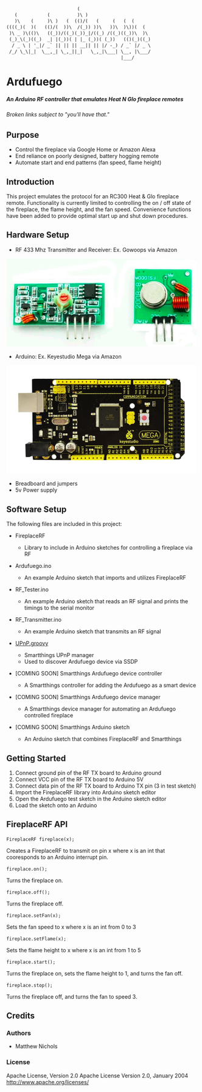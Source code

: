 ```
                          (                           
   (           (          )\ )                        
   )\    (     )\ )   (  (()/(   (     (   (  (       
((((_)(  )(   (()/(  ))\  /(_)) ))\   ))\  )\))(  (   
 )\ _ )\(()\   ((_))/((_)(_))_|/((_) /((_)((_))\  )\  
 (_)_\(_)((_)  _| |(_))( | |_ (_))( (_))   (()(_)((_) 
  / _ \ | '_|/ _` || || || __|| || |/ -_) / _` |/ _ \ 
 /_/ \_\|_|  \__,_| \_,_||_|   \_,_|\___| \__, |\___/ 
                                          |___/       
```
# Ardufuego
##### An Arduino RF controller that emulates Heat N Glo fireplace remotes
###### *Broken links subject to "you'll have that."*

## Purpose
- Control the fireplace via Google Home or Amazon Alexa
- End reliance on poorly designed, battery hogging remote
- Automate start and end patterns (fan speed, flame height)

## Introduction
This project emulates the protocol for an RC300 Heat & Glo fireplace remote.  Functionality is currently limited to controlling the on / off state of the fireplace, the flame height, and the fan speed.  Convenience functions have been added to provide optimal start up and shut down procedures.

## Hardware Setup
- RF 433 Mhz Transmitter and Receiver: Ex. Gowoops via Amazon
<img src="/images/RF.png" width="500">

- Arduino: Ex. Keyestudio Mega via Amazon
<img src="/images/mega.jpg" width="500">

- Breadboard and jumpers
- 5v Power supply

## Software Setup
The following files are included in this project:
- FireplaceRF
  - Library to include in Arduino sketches for controlling a fireplace via RF

- Ardufuego.ino
  - An example Arduino sketch that imports and utilizes FireplaceRF

- RF_Tester.ino
  - An example Arduino sketch that reads an RF signal and prints the timings to the serial monitor

- RF_Transmitter.ino
  - An example Arduino sketch that transmits an RF signal

- [UPnP.groovy](../STUPNP/master/STUPnP.groovy)
  - Smartthings UPnP manager
  - Used to discover Ardufuego device via SSDP

- [COMING SOON] Smartthings Ardufuego device controller
  - A Smartthings controller for adding the Ardufuego as a smart device

- [COMING SOON] Smartthings Ardufuego device manager
  - A Smartthings device manager for automating an Ardufuego controlled fireplace

- [COMING SOON] Smartthings Arduino sketch
  - An Arduino sketch that combines FireplaceRF and Smartthings

## Getting Started
1. Connect ground pin of the RF TX board to Arduino ground
2. Connect VCC pin of the RF TX board to Arduino 5V
3. Connect data pin of the RF TX board to Arduino TX pin (3 in test sketch)
4. Import the FireplaceRF library into Arduino sketch editor
5. Open the Ardufuego test sketch in the Arduino sketch editor
6. Load the sketch onto an Arduino

## FireplaceRF API
```
FireplaceRF fireplace(x);
```
Creates a FireplaceRF to transmit on pin x where x is an int that cooresponds to an Arduino interrupt pin.
```
fireplace.on();
```
Turns the fireplace on.
```
fireplace.off();
```
Turns the fireplace off.
```
fireplace.setFan(x);
```
Sets the fan speed to x where x is an int from 0 to 3
```
fireplace.setFlame(x);
```
Sets the flame height to x where x is an int from 1 to 5
```
fireplace.start();
```
Turns the fireplace on, sets the flame height to 1, and turns the fan off.
```
fireplace.stop();
```
Turns the fireplace off, and turns the fan to speed 3.

## Credits
### Authors
* Matthew Nichols

### License
Apache License, Version 2.0 Apache License Version 2.0, January 2004 http://www.apache.org/licenses/
